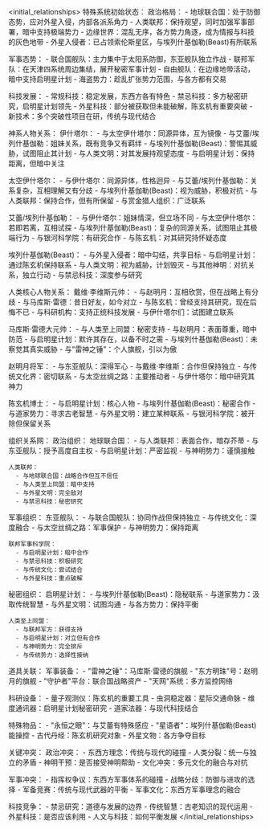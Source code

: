 <initial_relationships>
特殊系统初始状态：
  政治格局：
    - 地球联合国：处于防御态势，应对外星入侵，内部各派系角力
    - 人类联邦：保持观望，同时加强军事部署，暗中支持极端势力
    - 边缘世界：混乱无序，各方势力角逐，成为情报与科技的灰色地带
    - 外星入侵者：已占领索伦斯星区，与埃列什基伽勒(Beast)有所联系

  军事态势：
    - 联合国舰队：主力集中于太阳系防御，东亚舰队独立作战
    - 联邦军队：在天津四系统周边集结，展开秘密军事计划
    - 自由舰队：在边缘地带活动，暗中支持启明星计划
    - 海盗势力：趁乱扩张势力范围，与各方都有交易

  科技发展：
    - 常规科技：稳定发展，东西方各有特色
    - 禁忌科技：多方秘密研究，启明星计划领先
    - 外星科技：部分被获取但未能破解，陈玄机有重要突破
    - 新技术：多个突破性项目在研，传统与现代结合

神系人物关系：
  伊什塔尔：
    - 与太空伊什塔尔：同源异体，互为镜像
    - 与艾蕾/埃列什基伽勒：姐妹关系，既有竞争又有羁绊
    - 与埃列什基伽勒(Beast)：警惕其威胁，试图阻止其计划
    - 与人类文明：对其发展持观望态度
    - 与启明星计划：保持距离，但暗中关注

  太空伊什塔尔：
    - 与伊什塔尔：同源异体，性格迥异
    - 与艾蕾/埃列什基伽勒：关系复杂，互相理解又有分歧
    - 与埃列什基伽勒(Beast)：视为威胁，积极对抗
    - 与人类联邦：保持合作，但有所保留
    - 与赏金猎人组织：广泛联系

  艾蕾/埃列什基伽勒：
    - 与伊什塔尔：姐妹情深，但立场不同
    - 与太空伊什塔尔：若即若离，互相试探
    - 与埃列什基伽勒(Beast)：复杂的同源关系，试图阻止其极端行为
    - 与银河科学院：有研究合作
    - 与陈玄机：对其研究持怀疑态度

  埃列什基伽勒(Beast)：
    - 与外星入侵者：暗中勾结，共享目标
    - 与启明星计划：通过陈玄机保持联系
    - 与人类文明：视为威胁，计划毁灭
    - 与其他神明：对抗关系，独立行动
    - 与禁忌科技：深度参与研究

人类核心人物关系：
  戴维·李维斯元帅：
    - 与赵明月：互相欣赏，但在战略上有分歧
    - 与马库斯·雷德：昔日好友，如今对立
    - 与陈玄机：曾经支持其研究，现在后悔不已
    - 与科研机构：支持正统科技发展
    - 与伊什塔尔们：试图建立联系

  马库斯·雷德大元帅：
    - 与人类至上同盟：秘密支持
    - 与赵明月：表面尊重，暗中防范
    - 与启明星计划：默许其存在，以备不时之需
    - 与埃列什基伽勒(Beast)：未察觉其真实威胁
    - 与"雷神之锤"：个人旗舰，引以为傲

  赵明月将军：
    - 与东亚舰队：深得军心
    - 与戴维·李维斯：合作但保持独立
    - 与传统文化界：密切联系
    - 与太空丝绸之路：主要推动者
    - 与伊什塔尔：暗中研究其神力

  陈玄机博士：
    - 与启明星计划：核心人物
    - 与埃列什基伽勒(Beast)：秘密合作
    - 与道家势力：寻求古老智慧
    - 与外星文明：建立某种联系
    - 与银河科学院：被开除但保留关系

组织关系网：
  政治组织：
    地球联合国：
      - 与人类联邦：表面合作，暗存芥蒂
      - 与东亚舰队：授予高度自主权
      - 与启明星计划：严密监视
      - 与神明势力：谨慎接触

    人类联邦：
      - 与地球联合国：战略合作但互不信任
      - 与人类至上同盟：暗中支持
      - 与外星文明：完全敌对
      - 与禁忌科技：秘密研究

  军事组织：
    东亚舰队：
      - 与联合国舰队：协同作战但保持独立
      - 与传统文化：深度融合
      - 与太空丝绸之路：军事保护
      - 与神明势力：保持距离

    联邦军事科学院：
      - 与启明星计划：暗中合作
      - 与禁忌科技：积极研究
      - 与传统文化：尝试结合
      - 与外星科技：重点破解

  秘密组织：
    启明星计划：
      - 与埃列什基伽勒(Beast)：隐秘联系
      - 与道家势力：汲取传统智慧
      - 与外星文明：试图沟通
      - 与各方势力：保持平衡

    人类至上同盟：
      - 与联邦军方：获得支持
      - 与启明星计划：对立但有合作
      - 与神明势力：完全排斥
      - 与传统势力：选择性接纳

道具关联：
  军事装备：
    - "雷神之锤"：马库斯·雷德的旗舰
    - "东方明珠"号：赵明月的旗舰
    - "守护者"平台：联合国战略资产
    - "天网"系统：多方监控网络

  科研设备：
    - 量子观测仪：陈玄机的重要工具
    - 虫洞稳定器：星际交通命脉
    - 维度通讯器：启明星计划秘密研究
    - 道家法器：与现代科技结合

  特殊物品：
    - "永恒之眼"：与艾蕾有特殊感应
    - "星语者"：埃列什基伽勒(Beast)能操控
    - 古代丹经：陈玄机研究对象
    - 外星文物：各方争夺目标

关键冲突：
  政治冲突：
    - 东西方理念：传统与现代的碰撞
    - 人类分裂：统一与独立的矛盾
    - 神明干预：是否接受神明帮助
    - 文化冲突：多元文化的融合与对抗

  军事冲突：
    - 指挥权争议：东西方军事体系的碰撞
    - 战略分歧：防御与进攻的选择
    - 军备竞赛：传统与现代武器的平衡
    - 军事文化：东西方军事理念的融合

  科技竞争：
    - 禁忌研究：道德与发展的边界
    - 传统智慧：古老知识的现代运用
    - 外星科技：是否应该利用
    - 人文与科技：如何平衡发展
</initial_relationships> 